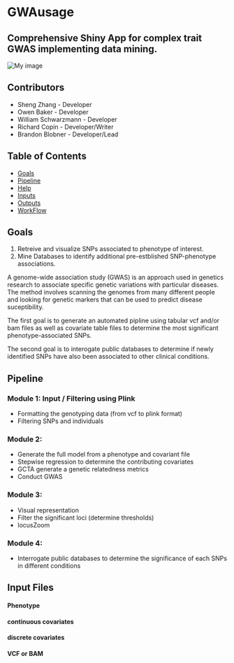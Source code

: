 # GWAusage
## Comprehensive Shiny App for complex trait GWAS implementing data mining.

![My image](https://github.com/NCBI-Codeathons/ID-GWAS/blob/master/GWAusageLogo.png)



## Contributors

 * Sheng Zhang - Developer
 * Owen Baker - Developer
 * William Schwarzmann - Developer
 * Richard Copin - Developer/Writer
 * Brandon Blobner - Developer/Lead

## Table of Contents
* [Goals](https://github.com/NCBI-Codeathons/ID-GWAS.git#intro)
* [Pipeline](https://github.com/NCBI-Codeathons/ID-GWAS.git#quickstart)
* [Help](https://github.com/NCBI-Codeathons/ID-GWAS.git#help)
* [Inputs](https://github.com/NCBI-Codeathons/ID-GWAS.git#inputs)
* [Outputs](https://github.com/NCBI-Codeathons/ID-GWAS.git#outputs)
* [WorkFlow](https://github.com/NCBI-Codeathons/ID-GWAS.git#workFlow)

## Goals
1. Retreive and visualize SNPs associated to phenotype of interest.
2. Mine Databases to identify additional pre-estblished SNP-phenotype associations.

A genome-wide association study (GWAS) is an approach used in genetics research to associate specific genetic variations with particular diseases. The method involves scanning the genomes from many different people and looking for genetic markers that can be used to predict disease suceptibility.

The first goal is to generate an automated pipline using tabular vcf and/or bam files as well as covariate table files to determine the most significant phenotype-associated SNPs.

The second goal is to interogate public databases to determine if newly identified SNPs have also been associated to other clinical conditions.

## Pipeline
### Module 1: Input / Filtering using Plink
* Formatting the genotyping data (from vcf to plink format)
* Filtering SNPs and individuals

### Module 2: 
* Generate the full model from a phenotype and covariant file
* Stepwise regression to determine the contributing covariates 
* GCTA generate a genetic relatedness metrics
* Conduct GWAS

### Module 3:
* Visual representation
* Filter the significant loci (determine thresholds)
* locusZoom

### Module 4: 
* Interrogate public databases to determine the significance of each SNPs in different conditions

## Input Files
#### Phenotype

#### continuous covariates

#### discrete covariates

#### VCF or BAM


